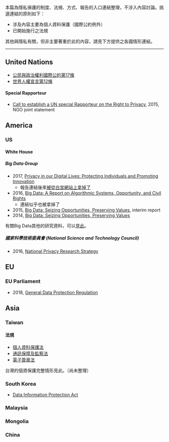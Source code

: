 本篇為隱私保護的制度、法規、方式、報告的入口連結整理，不涉入內容討論。挑選連結的原則如下：  
- 涉及內容主要為個人資料保護（國際公約例外）
- 已開始施行之法規    

其他與隱私有關，但非主要著重於此的內容，請見下方提供之各國情形連結。

---

## United Nations
- [公民與政治權利國際公約第17條](http://www.6law.idv.tw/6law/law2/%E5%85%AC%E6%B0%91%E8%88%87%E6%94%BF%E6%B2%BB%E6%AC%8A%E5%88%A9%E5%9C%8B%E9%9A%9B%E5%85%AC%E7%B4%84.htm)
- [世界人權宣言第12條](http://www.un.org/zh/universal-declaration-human-rights/)

#### Special Rapporteur
- [Call to establish a UN special Rapporteur on the Right to Privacy](https://www.amnesty.org/en/documents/ior40/1207/2015/en/), 2015, NGO joint statement


## America
### US
#### White House 
##### Big Data Group
- 2017, [Privacy in our Digital Lives: Protecting Individuals and Promoting Innovation](https://epic.org/privacy/Privacy_in_Our_Digital_Lives.pdf) 
    - 報告連結後來[被從白宮網站上拿掉了](http://adage.com/article/privacy-and-regulation/privacy-report-removed-white-house-site/307632/)
- 2016, [Big Data: A Report on Algorithmic Systems, Opportunity, and Civil Rights](https://web.archive.org/web/20161219083427/https://www.whitehouse.gov/sites/default/files/microsites/ostp/2016_0504_data_discrimination.pdf)
    - 連結似乎也被拿掉了
- 2015, [Big Data: Seizing Opportunities, Preserving Values](https://obamawhitehouse.archives.gov/sites/default/files/docs/20150204_Big_Data_Seizing_Opportunities_Preserving_Values_Memo.pdf), interim report
- 2014, [Big Data: Seizing Opportunities, Preserving Values](https://obamawhitehouse.archives.gov/sites/default/files/docs/big_data_privacy_report_5.1.14_final_print.pdf)  
  
有關Big Data其他的研究資料，可以[見此](https://github.com/hmsyuan/DigitalRights/blob/master/RtP/BigData.md)。

##### 國家科學技術委員會 (National Science and Technology Council)
- 2016, [National Privacy Research Strategy](https://obamawhitehouse.archives.gov/sites/default/files/nprs_nstc_review_final.pdf)


## EU
### EU Parliament
- 2018, [General Data Protection Regulation](http://www.eugdpr.org/eugdpr.org.html)

## Asia
### Taiwan
#### 法規
- [個人資料保護法](http://law.moj.gov.tw/LawClass/LawAll.aspx?PCode=I0050021)
- [通訊保障及監察法](http://law.moj.gov.tw/LawClass/LawAll.aspx?PCode=K0060044)
- [電子簽章法](http://law.moj.gov.tw/LawClass/LawAll.aspx?PCode=J0080037)  

台灣的個資保護完整情形見此。（尚未整理）

### South Korea
- [Data Information Protection Act]()
### Malaysia
### Mongolia
### China
